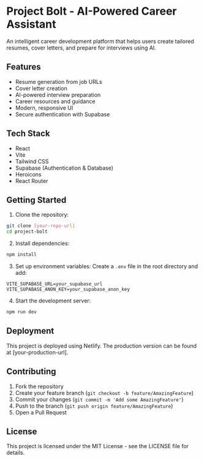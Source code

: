 # Project Bolt - AI-Powered Career Assistant

An intelligent career development platform that helps users create tailored resumes, cover letters, and prepare for interviews using AI.

## Features

- Resume generation from job URLs
- Cover letter creation
- AI-powered interview preparation
- Career resources and guidance
- Modern, responsive UI
- Secure authentication with Supabase

## Tech Stack

- React
- Vite
- Tailwind CSS
- Supabase (Authentication & Database)
- Heroicons
- React Router

## Getting Started

1. Clone the repository:
```bash
git clone [your-repo-url]
cd project-bolt
```

2. Install dependencies:
```bash
npm install
```

3. Set up environment variables:
Create a `.env` file in the root directory and add:
```env
VITE_SUPABASE_URL=your_supabase_url
VITE_SUPABASE_ANON_KEY=your_supabase_anon_key
```

4. Start the development server:
```bash
npm run dev
```

## Deployment

This project is deployed using Netlify. The production version can be found at [your-production-url].

## Contributing

1. Fork the repository
2. Create your feature branch (`git checkout -b feature/AmazingFeature`)
3. Commit your changes (`git commit -m 'Add some AmazingFeature'`)
4. Push to the branch (`git push origin feature/AmazingFeature`)
5. Open a Pull Request

## License

This project is licensed under the MIT License - see the LICENSE file for details. 